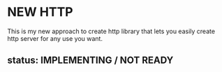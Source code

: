 # NEW HTTP
This is my new approach to create http library that lets you easily create http server for any use you want.
## status: IMPLEMENTING / NOT READY
